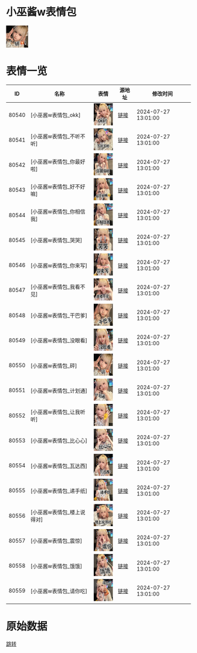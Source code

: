 # 小巫酱w表情包

<img src="./cover.png" height="60" alt="cover" />

# 表情一览

|ID|名称|表情|源地址|修改时间|
|----|----|----|----|----|
|80540|[小巫酱w表情包_okk]|<img src="./pic/080540_%5B小巫酱w表情包_okk%5D.png" height="60" alt="okk"/>|[链接](https://i0.hdslb.com/bfs/garb/f3257d7a6730acb7296feed5c097803b8e1419a3.png)|2024-07-27 13:01:00|
|80541|[小巫酱w表情包_不听不听]|<img src="./pic/080541_%5B小巫酱w表情包_不听不听%5D.png" height="60" alt="不听不听"/>|[链接](https://i0.hdslb.com/bfs/garb/432291ee019946af66348034996109ff0384421b.png)|2024-07-27 13:01:00|
|80542|[小巫酱w表情包_你最好啦]|<img src="./pic/080542_%5B小巫酱w表情包_你最好啦%5D.png" height="60" alt="你最好啦"/>|[链接](https://i0.hdslb.com/bfs/garb/2657079f7bb39f7a7f0582837d4ee92d88d2a453.png)|2024-07-27 13:01:00|
|80543|[小巫酱w表情包_好不好嘛]|<img src="./pic/080543_%5B小巫酱w表情包_好不好嘛%5D.png" height="60" alt="好不好嘛"/>|[链接](https://i0.hdslb.com/bfs/garb/d6ba82399ff71debe7f910ea06c35324e9b441e7.png)|2024-07-27 13:01:00|
|80544|[小巫酱w表情包_你相信我]|<img src="./pic/080544_%5B小巫酱w表情包_你相信我%5D.png" height="60" alt="你相信我"/>|[链接](https://i0.hdslb.com/bfs/garb/44a89ad229d94d743f92a3f33958e64fab4bfe94.png)|2024-07-27 13:01:00|
|80545|[小巫酱w表情包_哭哭]|<img src="./pic/080545_%5B小巫酱w表情包_哭哭%5D.png" height="60" alt="哭哭"/>|[链接](https://i0.hdslb.com/bfs/garb/6cf28925df2defec4b13c9457b005bed45d0653b.png)|2024-07-27 13:01:00|
|80546|[小巫酱w表情包_你来写]|<img src="./pic/080546_%5B小巫酱w表情包_你来写%5D.png" height="60" alt="你来写"/>|[链接](https://i0.hdslb.com/bfs/garb/567da43abd3c5b4b50fccd811e978945e13f96d0.png)|2024-07-27 13:01:00|
|80547|[小巫酱w表情包_我看不见]|<img src="./pic/080547_%5B小巫酱w表情包_我看不见%5D.png" height="60" alt="我看不见"/>|[链接](https://i0.hdslb.com/bfs/garb/bc964a2efa2cada2ea847e3bcae0ddb8a54bccac.png)|2024-07-27 13:01:00|
|80548|[小巫酱w表情包_干巴爹]|<img src="./pic/080548_%5B小巫酱w表情包_干巴爹%5D.png" height="60" alt="干巴爹"/>|[链接](https://i0.hdslb.com/bfs/garb/c7560b52b0f6184f24629a9da5376b3556510870.png)|2024-07-27 13:01:00|
|80549|[小巫酱w表情包_没眼看]|<img src="./pic/080549_%5B小巫酱w表情包_没眼看%5D.png" height="60" alt="没眼看"/>|[链接](https://i0.hdslb.com/bfs/garb/d376bd04607cde615e088eec776ae52d12a7d33c.png)|2024-07-27 13:01:00|
|80550|[小巫酱w表情包_砰]|<img src="./pic/080550_%5B小巫酱w表情包_砰%5D.png" height="60" alt="砰"/>|[链接](https://i0.hdslb.com/bfs/garb/fcbe10ed5d4e7e58761ccd7f79ce955f96a1406f.png)|2024-07-27 13:01:00|
|80551|[小巫酱w表情包_计划通]|<img src="./pic/080551_%5B小巫酱w表情包_计划通%5D.png" height="60" alt="计划通"/>|[链接](https://i0.hdslb.com/bfs/garb/c8f6be396fb8155a4e37e22844775ea83b746bc9.png)|2024-07-27 13:01:00|
|80552|[小巫酱w表情包_让我听听]|<img src="./pic/080552_%5B小巫酱w表情包_让我听听%5D.png" height="60" alt="让我听听"/>|[链接](https://i0.hdslb.com/bfs/garb/c171e5e77944f2c54f757c3d0e49a3da8d2cba24.png)|2024-07-27 13:01:00|
|80553|[小巫酱w表情包_比心心]|<img src="./pic/080553_%5B小巫酱w表情包_比心心%5D.png" height="60" alt="比心心"/>|[链接](https://i0.hdslb.com/bfs/garb/4d0e87c758d483a2c1a9e6b031e97e333b62a1ed.png)|2024-07-27 13:01:00|
|80554|[小巫酱w表情包_瓦达西]|<img src="./pic/080554_%5B小巫酱w表情包_瓦达西%5D.png" height="60" alt="瓦达西"/>|[链接](https://i0.hdslb.com/bfs/garb/8cd46b9b23bbf6a98faa19d4d01082cc2039112c.png)|2024-07-27 13:01:00|
|80555|[小巫酱w表情包_递手纸]|<img src="./pic/080555_%5B小巫酱w表情包_递手纸%5D.png" height="60" alt="递手纸"/>|[链接](https://i0.hdslb.com/bfs/garb/944aef89cafed841de3e9ed8a555eca8e3c4badd.png)|2024-07-27 13:01:00|
|80556|[小巫酱w表情包_楼上说得对]|<img src="./pic/080556_%5B小巫酱w表情包_楼上说得对%5D.png" height="60" alt="楼上说得对"/>|[链接](https://i0.hdslb.com/bfs/garb/75cdddecaac45898fa4ab8c34ada84adfe9de0a4.png)|2024-07-27 13:01:00|
|80557|[小巫酱w表情包_震惊]|<img src="./pic/080557_%5B小巫酱w表情包_震惊%5D.png" height="60" alt="震惊"/>|[链接](https://i0.hdslb.com/bfs/garb/b7e8c92651783c876c3ca826ed56f5bcc89317d7.png)|2024-07-27 13:01:00|
|80558|[小巫酱w表情包_饿饿]|<img src="./pic/080558_%5B小巫酱w表情包_饿饿%5D.png" height="60" alt="饿饿"/>|[链接](https://i0.hdslb.com/bfs/garb/addf62d0dea4aeb7d802a0f78be7f754d3571ba5.png)|2024-07-27 13:01:00|
|80559|[小巫酱w表情包_请你吃]|<img src="./pic/080559_%5B小巫酱w表情包_请你吃%5D.png" height="60" alt="请你吃"/>|[链接](https://i0.hdslb.com/bfs/garb/95d2721f7786b91b7769519f5d92f1bbfd0e9755.png)|2024-07-27 13:01:00|

# 原始数据

[跳转](./raw.json)

